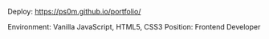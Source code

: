 Deploy: https://ps0m.github.io/portfolio/

Environment: Vanilla JavaScript, HTML5, CSS3
Position: Frontend Developer
